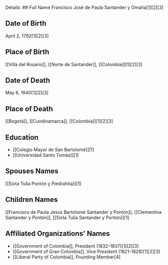 Details: ## Full Name
Francisco José de Paula Santander y Omaña[1][2][3]

## Date of Birth
April 2, 1792[1][2][3]

## Place of Birth
[[Villa del Rosario]], [[Norte de Santander]], [[Colombia]][1][2][3]

## Date of Death
May 6, 1840[1][2][3]

## Place of Death
[[Bogotá]], [[Cundinamarca]], [[Colombia]][1][2][3]

## Education
- [[Colegio Mayor de San Bartolomé]][1]
- [[Universidad Santo Tomás]][1]

## Spouses Names
[[Sixta Tulia Pontón y Piedrahita]][1]

## Children Names
[[Francisco de Paula Jesús Bartolomé Santander y Pontón]], [[Clementina Santander y Pontón]], [[Sixta Tulia Santander y Pontón]][1]

## Affiliated Organizations' Names
- [[Government of Colombia]], President (1832-1837)[1][2][3]
- [[Government of Gran Colombia]], Vice President (1821-1828)[1][2][3]
- [[Liberal Party of Colombia]], Founding Member[4]

